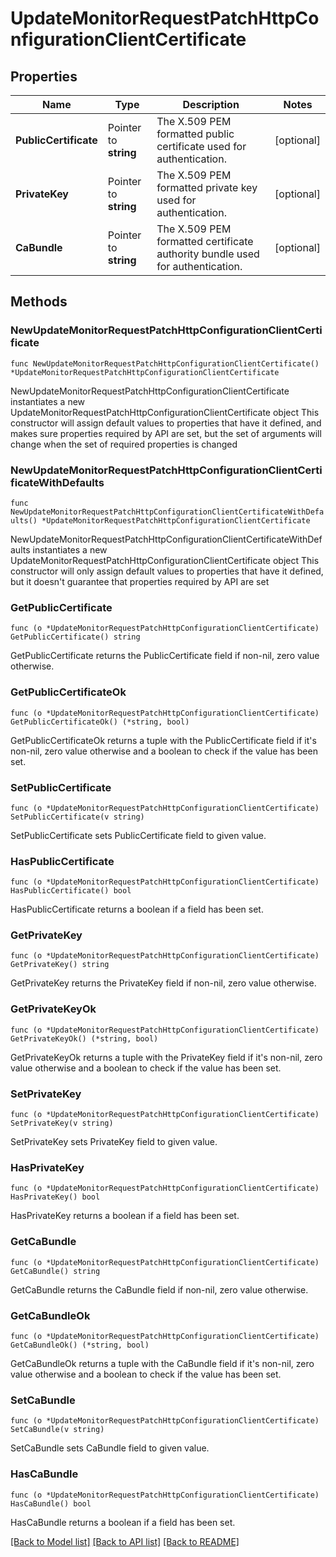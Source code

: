 # UpdateMonitorRequestPatchHttpConfigurationClientCertificate

## Properties

Name | Type | Description | Notes
------------ | ------------- | ------------- | -------------
**PublicCertificate** | Pointer to **string** | The X.509 PEM formatted public certificate used for authentication. | [optional] 
**PrivateKey** | Pointer to **string** | The X.509 PEM formatted private key used for authentication. | [optional] 
**CaBundle** | Pointer to **string** | The X.509 PEM formatted certificate authority bundle used for authentication. | [optional] 

## Methods

### NewUpdateMonitorRequestPatchHttpConfigurationClientCertificate

`func NewUpdateMonitorRequestPatchHttpConfigurationClientCertificate() *UpdateMonitorRequestPatchHttpConfigurationClientCertificate`

NewUpdateMonitorRequestPatchHttpConfigurationClientCertificate instantiates a new UpdateMonitorRequestPatchHttpConfigurationClientCertificate object
This constructor will assign default values to properties that have it defined,
and makes sure properties required by API are set, but the set of arguments
will change when the set of required properties is changed

### NewUpdateMonitorRequestPatchHttpConfigurationClientCertificateWithDefaults

`func NewUpdateMonitorRequestPatchHttpConfigurationClientCertificateWithDefaults() *UpdateMonitorRequestPatchHttpConfigurationClientCertificate`

NewUpdateMonitorRequestPatchHttpConfigurationClientCertificateWithDefaults instantiates a new UpdateMonitorRequestPatchHttpConfigurationClientCertificate object
This constructor will only assign default values to properties that have it defined,
but it doesn't guarantee that properties required by API are set

### GetPublicCertificate

`func (o *UpdateMonitorRequestPatchHttpConfigurationClientCertificate) GetPublicCertificate() string`

GetPublicCertificate returns the PublicCertificate field if non-nil, zero value otherwise.

### GetPublicCertificateOk

`func (o *UpdateMonitorRequestPatchHttpConfigurationClientCertificate) GetPublicCertificateOk() (*string, bool)`

GetPublicCertificateOk returns a tuple with the PublicCertificate field if it's non-nil, zero value otherwise
and a boolean to check if the value has been set.

### SetPublicCertificate

`func (o *UpdateMonitorRequestPatchHttpConfigurationClientCertificate) SetPublicCertificate(v string)`

SetPublicCertificate sets PublicCertificate field to given value.

### HasPublicCertificate

`func (o *UpdateMonitorRequestPatchHttpConfigurationClientCertificate) HasPublicCertificate() bool`

HasPublicCertificate returns a boolean if a field has been set.

### GetPrivateKey

`func (o *UpdateMonitorRequestPatchHttpConfigurationClientCertificate) GetPrivateKey() string`

GetPrivateKey returns the PrivateKey field if non-nil, zero value otherwise.

### GetPrivateKeyOk

`func (o *UpdateMonitorRequestPatchHttpConfigurationClientCertificate) GetPrivateKeyOk() (*string, bool)`

GetPrivateKeyOk returns a tuple with the PrivateKey field if it's non-nil, zero value otherwise
and a boolean to check if the value has been set.

### SetPrivateKey

`func (o *UpdateMonitorRequestPatchHttpConfigurationClientCertificate) SetPrivateKey(v string)`

SetPrivateKey sets PrivateKey field to given value.

### HasPrivateKey

`func (o *UpdateMonitorRequestPatchHttpConfigurationClientCertificate) HasPrivateKey() bool`

HasPrivateKey returns a boolean if a field has been set.

### GetCaBundle

`func (o *UpdateMonitorRequestPatchHttpConfigurationClientCertificate) GetCaBundle() string`

GetCaBundle returns the CaBundle field if non-nil, zero value otherwise.

### GetCaBundleOk

`func (o *UpdateMonitorRequestPatchHttpConfigurationClientCertificate) GetCaBundleOk() (*string, bool)`

GetCaBundleOk returns a tuple with the CaBundle field if it's non-nil, zero value otherwise
and a boolean to check if the value has been set.

### SetCaBundle

`func (o *UpdateMonitorRequestPatchHttpConfigurationClientCertificate) SetCaBundle(v string)`

SetCaBundle sets CaBundle field to given value.

### HasCaBundle

`func (o *UpdateMonitorRequestPatchHttpConfigurationClientCertificate) HasCaBundle() bool`

HasCaBundle returns a boolean if a field has been set.


[[Back to Model list]](../README.md#documentation-for-models) [[Back to API list]](../README.md#documentation-for-api-endpoints) [[Back to README]](../README.md)


